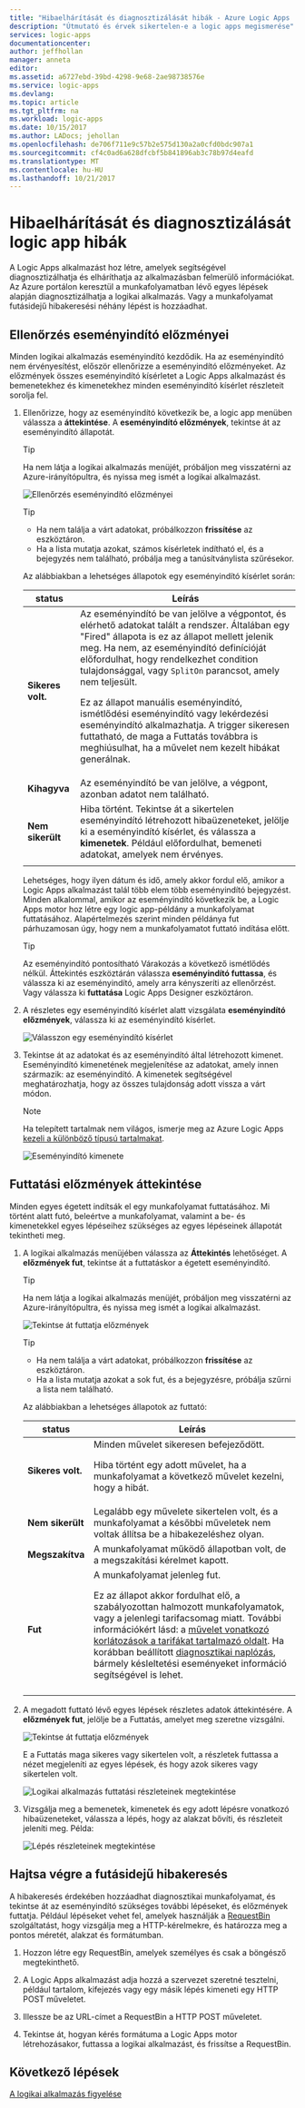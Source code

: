 ```yaml
---
title: "Hibaelhárítását és diagnosztizálását hibák - Azure Logic Apps |} Microsoft Docs"
description: "Útmutató és érvek sikertelen-e a logic apps megismerése"
services: logic-apps
documentationcenter: 
author: jeffhollan
manager: anneta
editor: 
ms.assetid: a6727ebd-39bd-4298-9e68-2ae98738576e
ms.service: logic-apps
ms.devlang: 
ms.topic: article
ms.tgt_pltfrm: na
ms.workload: logic-apps
ms.date: 10/15/2017
ms.author: LADocs; jehollan
ms.openlocfilehash: de706f711e9c57b2e575d130a2a0cfd0bdc907a1
ms.sourcegitcommit: cf4c0ad6a628dfcbf5b841896ab3c78b97d4eafd
ms.translationtype: MT
ms.contentlocale: hu-HU
ms.lasthandoff: 10/21/2017
---
```

# <a name="troubleshoot-and-diagnose-logic-app-failures"></a>Hibaelhárítását és diagnosztizálását logic app hibák

A Logic Apps alkalmazást hoz létre, amelyek segítségével diagnosztizálhatja és elháríthatja az alkalmazásban felmerülő információkat. Az Azure portálon keresztül a munkafolyamatban lévő egyes lépések alapján diagnosztizálhatja a logikai alkalmazás. Vagy a munkafolyamat futásidejű hibakeresési néhány lépést is hozzáadhat.

## <a name="review-trigger-history"></a>Ellenőrzés eseményindító előzményei

Minden logikai alkalmazás eseményindító kezdődik. Ha az eseményindító nem érvényesítést, először ellenőrizze a eseményindító előzményeket. Az előzmények összes eseményindító kísérletet a Logic Apps alkalmazást és bemenetekhez és kimenetekhez minden eseményindító kísérlet részleteit sorolja fel.

1. Ellenőrizze, hogy az eseményindító következik be, a logic app menüben válassza a **áttekintése**. A **eseményindító előzmények**, tekintse át az eseményindító állapotát.

   > [!TIP]
   > Ha nem látja a logikai alkalmazás menüjét, próbáljon meg visszatérni az Azure-irányítópultra, és nyissa meg ismét a logikai alkalmazást.

   ![Ellenőrzés eseményindító előzményei](./media/logic-apps-diagnosing-failures/logic-app-trigger-history-overview.png)

   > [!TIP]
   > * Ha nem találja a várt adatokat, próbálkozzon **frissítése** az eszköztáron.
   > * Ha a lista mutatja azokat, számos kísérletek indítható el, és a bejegyzés nem található, próbálja meg a tanúsítványlista szűrésekor.

   Az alábbiakban a lehetséges állapotok egy eseményindító kísérlet során:

   | status | Leírás | 
   | ------ | ----------- | 
   | **Sikeres volt.** | Az eseményindító be van jelölve a végpontot, és elérhető adatokat talált a rendszer. Általában egy "Fired" állapota is ez az állapot mellett jelenik meg. Ha nem, az eseményindító definícióját előfordulhat, hogy rendelkezhet condition tulajdonsággal, vagy `SplitOn` parancsot, amely nem teljesült. <p>Ez az állapot manuális eseményindító, ismétlődési eseményindító vagy lekérdezési eseményindító alkalmazhatja. A trigger sikeresen futtatható, de maga a Futtatás továbbra is meghiúsulhat, ha a művelet nem kezelt hibákat generálnak. | 
   | **Kihagyva** | Az eseményindító be van jelölve, a végpont, azonban adatot nem található. | 
   | **Nem sikerült** | Hiba történt. Tekintse át a sikertelen eseményindító létrehozott hibaüzeneteket, jelölje ki a eseményindító kísérlet, és válassza a **kimenetek**. Például előfordulhat, bemeneti adatokat, amelyek nem érvényes. | 
   ||| 

   Lehetséges, hogy ilyen dátum és idő, amely akkor fordul elő, amikor a Logic Apps alkalmazást talál több elem több eseményindító bejegyzést. 
   Minden alkalommal, amikor az eseményindító következik be, a Logic Apps motor hoz létre egy logic app-példány a munkafolyamat futtatásához. Alapértelmezés szerint minden példánya fut párhuzamosan úgy, hogy nem a munkafolyamatot futtató indítása előtt.

   > [!TIP]
   > Az eseményindító pontosítható Várakozás a következő ismétlődés nélkül. Áttekintés eszköztárán válassza **eseményindító futtassa**, és válassza ki az eseményindító, amely arra kényszeríti az ellenőrzést. Vagy válassza ki **futtatása** Logic Apps Designer eszköztáron.

3. A részletes egy eseményindító kísérlet alatt vizsgálata **eseményindító előzmények**, válassza ki az eseményindító kísérlet. 

   ![Válasszon egy eseményindító kísérlet](./media/logic-apps-diagnosing-failures/logic-app-trigger-history.png)

4. Tekintse át az adatokat és az eseményindító által létrehozott kimenet. Eseményindító kimenetének megjelenítése az adatokat, amely innen származik: az eseményindító. A kimenetek segítségével meghatározhatja, hogy az összes tulajdonság adott vissza a várt módon.

   > [!NOTE]
   > Ha telepített tartalmak nem világos, ismerje meg az Azure Logic Apps [kezeli a különböző típusú tartalmakat](../logic-apps/logic-apps-content-type.md).

   ![Eseményindító kimenete](./media/logic-apps-diagnosing-failures/trigger-outputs.png)

## <a name="review-run-history"></a>Futtatási előzmények áttekintése

Minden egyes égetett indítsák el egy munkafolyamat futtatásához. Mi történt alatt futó, beleértve a munkafolyamat, valamint a be- és kimenetekkel egyes lépéseihez szükséges az egyes lépéseinek állapotát tekintheti meg.

1. A logikai alkalmazás menüjében válassza az **Áttekintés** lehetőséget. A **előzmények fut**, tekintse át a futtatáskor a égetett eseményindító.

   > [!TIP]
   > Ha nem látja a logikai alkalmazás menüjét, próbáljon meg visszatérni az Azure-irányítópultra, és nyissa meg ismét a logikai alkalmazást.

   ![Tekintse át futtatja előzmények](./media/logic-apps-diagnosing-failures/logic-app-runs-history-overview.png)

   > [!TIP]
   > * Ha nem találja a várt adatokat, próbálkozzon **frissítése** az eszköztáron.
   > * Ha a lista mutatja azokat a sok fut, és a bejegyzésre, próbálja szűrni a lista nem található.

   Az alábbiakban a lehetséges állapotok az futtató:

   | status | Leírás | 
   | ------ | ----------- | 
   | **Sikeres volt.** | Minden művelet sikeresen befejeződött. <p>Hiba történt egy adott művelet, ha a munkafolyamat a következő művelet kezelni, hogy a hibát. | 
   | **Nem sikerült** | Legalább egy művelete sikertelen volt, és a munkafolyamat a későbbi műveletek nem voltak állítsa be a hibakezeléshez olyan. | 
   | **Megszakítva** | A munkafolyamat működő állapotban volt, de a megszakítási kérelmet kapott. | 
   | **Fut** | A munkafolyamat jelenleg fut. <p>Ez az állapot akkor fordulhat elő, a szabályozottan halmozott munkafolyamatok, vagy a jelenlegi tarifacsomag miatt. További információkért lásd: a [művelet vonatkozó korlátozások a tarifákat tartalmazó oldalt](https://azure.microsoft.com/pricing/details/logic-apps/). Ha korábban beállított [diagnosztikai naplózás](../logic-apps/logic-apps-monitor-your-logic-apps.md), bármely késleltetési eseményeket információ segítségével is lehet. | 
   ||| 

2. A megadott futtató lévő egyes lépések részletes adatok áttekintésére. A **előzmények fut**, jelölje be a Futtatás, amelyet meg szeretne vizsgálni.

   ![Tekintse át futtatja előzmények](./media/logic-apps-diagnosing-failures/logic-app-run-history.png)

   E a Futtatás maga sikeres vagy sikertelen volt, a részletek futtassa a nézet megjeleníti az egyes lépések, és hogy azok sikeres vagy sikertelen volt.

   ![Logikai alkalmazás futtatási részleteinek megtekintése](./media/logic-apps-diagnosing-failures/logic-app-run-details.png)

3. Vizsgálja meg a bemenetek, kimenetek és egy adott lépésre vonatkozó hibaüzeneteket, válassza a lépés, hogy az alakzat bővíti, és részleteit jeleníti meg. Példa:

   ![Lépés részleteinek megtekintése](./media/logic-apps-diagnosing-failures/logic-app-run-details-expanded.png)

## <a name="perform-runtime-debugging"></a>Hajtsa végre a futásidejű hibakeresés

A hibakeresés érdekében hozzáadhat diagnosztikai munkafolyamat, és tekintse át az eseményindító szükséges további lépéseket, és előzmények futtatja. Például lépéseket vehet fel, amelyek használják a [RequestBin](http://requestb.in) szolgáltatást, hogy vizsgálja meg a HTTP-kérelmekre, és határozza meg a pontos méretét, alakzat és formátumban.

1. Hozzon létre egy RequestBin, amelyek személyes és csak a böngésző megtekinthető.

2. A Logic Apps alkalmazást adja hozzá a szervezet szeretné tesztelni, például tartalom, kifejezés vagy egy másik lépés kimeneti egy HTTP POST műveletet.

3. Illessze be az URL-címet a RequestBin a HTTP POST műveletet.

4. Tekintse át, hogyan kérés formátuma a Logic Apps motor létrehozásakor, futtassa a logikai alkalmazást, és frissítse a RequestBin.

## <a name="next-steps"></a>Következő lépések

[A logikai alkalmazás figyelése](../logic-apps/logic-apps-monitor-your-logic-apps.md)